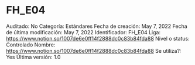 # FH_E04

Auditado: No
Categoría: Estándares
Fecha de creación: May 7, 2022
Fecha de última modificación: May 7, 2022
Identificador: FH_E04
Liga: https://www.notion.so/1007de6e0ff14f2888dc0c83b84fda88 
Nivel o status: Controlado
Nombre: https://www.notion.so/1007de6e0ff14f2888dc0c83b84fda88 
Se utiliza?: Yes
Última versión: 1.0